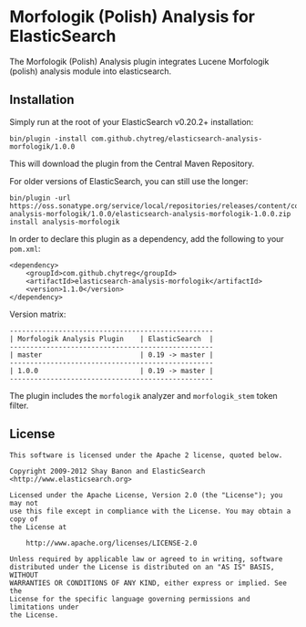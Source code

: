 Morfologik (Polish) Analysis for ElasticSearch
==================================

The Morfologik (Polish) Analysis plugin integrates Lucene Morfologik (polish) analysis module into elasticsearch.

Installation
------------

Simply run at the root of your ElasticSearch v0.20.2+ installation:

    bin/plugin -install com.github.chytreg/elasticsearch-analysis-morfologik/1.0.0

This will download the plugin from the Central Maven Repository.

For older versions of ElasticSearch, you can still use the longer:

	bin/plugin -url https://oss.sonatype.org/service/local/repositories/releases/content/com/github/chytreg/elasticsearch-analysis-morfologik/1.0.0/elasticsearch-analysis-morfologik-1.0.0.zip install analysis-morfologik

In order to declare this plugin as a dependency, add the following to your `pom.xml`:

	<dependency>
	    <groupId>com.github.chytreg</groupId>
	    <artifactId>elasticsearch-analysis-morfologik</artifactId>
	    <version>1.1.0</version>
	</dependency>


Version matrix:

    --------------------------------------------------
    | Morfologik Analysis Plugin    | ElasticSearch  |
    --------------------------------------------------
    | master                        | 0.19 -> master |
    --------------------------------------------------
    | 1.0.0                         | 0.19 -> master |
    --------------------------------------------------

The plugin includes the `morfologik` analyzer and `morfologik_stem` token filter.

License
-------

    This software is licensed under the Apache 2 license, quoted below.

    Copyright 2009-2012 Shay Banon and ElasticSearch <http://www.elasticsearch.org>

    Licensed under the Apache License, Version 2.0 (the "License"); you may not
    use this file except in compliance with the License. You may obtain a copy of
    the License at

        http://www.apache.org/licenses/LICENSE-2.0

    Unless required by applicable law or agreed to in writing, software
    distributed under the License is distributed on an "AS IS" BASIS, WITHOUT
    WARRANTIES OR CONDITIONS OF ANY KIND, either express or implied. See the
    License for the specific language governing permissions and limitations under
    the License.
